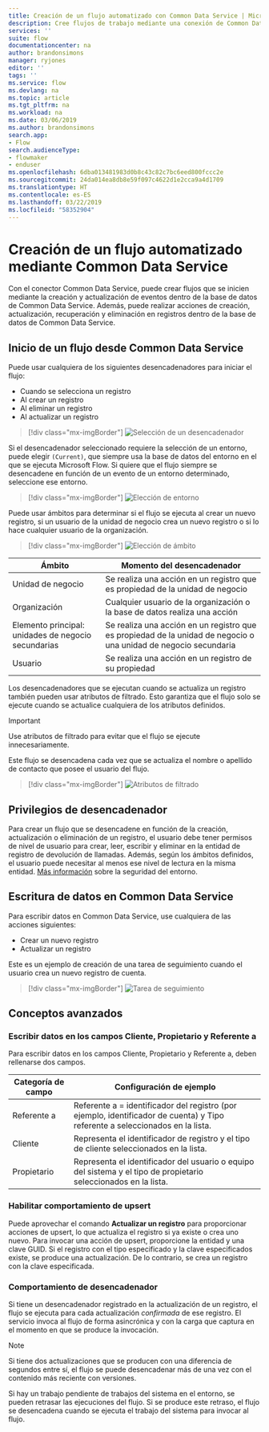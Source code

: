 ```yaml
---
title: Creación de un flujo automatizado con Common Data Service | Microsoft Docs
description: Cree flujos de trabajo mediante una conexión de Common Data Service y Microsoft Flow
services: ''
suite: flow
documentationcenter: na
author: brandonsimons
manager: ryjones
editor: ''
tags: ''
ms.service: flow
ms.devlang: na
ms.topic: article
ms.tgt_pltfrm: na
ms.workload: na
ms.date: 03/06/2019
ms.author: brandonsimons
search.app:
- Flow
search.audienceType:
- flowmaker
- enduser
ms.openlocfilehash: 6dba013481983d0b8c43c82c7bc6eed800fccc2e
ms.sourcegitcommit: 24da014ea8db8e59f097c4622d1e2cca9a4d1709
ms.translationtype: HT
ms.contentlocale: es-ES
ms.lasthandoff: 03/22/2019
ms.locfileid: "58352904"
---
```

# <a name="create-an-automated-flow-by-using-common-data-service"></a>Creación de un flujo automatizado mediante Common Data Service

Con el conector Common Data Service, puede crear flujos que se inicien mediante la creación y actualización de eventos dentro de la base de datos de Common Data Service. Además, puede realizar acciones de creación, actualización, recuperación y eliminación en registros dentro de la base de datos de Common Data Service.

## <a name="initiate-a-flow-from-common-data-service"></a>Inicio de un flujo desde Common Data Service

Puede usar cualquiera de los siguientes desencadenadores para iniciar el flujo:

- Cuando se selecciona un registro
- Al crear un registro
- Al eliminar un registro
- Al actualizar un registro


> [!div class="mx-imgBorder"]
> ![Selección de un desencadenador](./media/cds-connector/Triggers.png)

Si el desencadenador seleccionado requiere la selección de un entorno, puede elegir `(Current)`, que siempre usa la base de datos del entorno en el que se ejecuta Microsoft Flow. Si quiere que el flujo siempre se desencadene en función de un evento de un entorno determinado, seleccione ese entorno.

> [!div class="mx-imgBorder"]
> ![Elección de entorno](./media/cds-connector/Environments.png)

Puede usar ámbitos para determinar si el flujo se ejecuta al crear un nuevo registro, si un usuario de la unidad de negocio crea un nuevo registro o si lo hace cualquier usuario de la organización.

> [!div class="mx-imgBorder"]
> ![Elección de ámbito](./media/cds-connector/Scopes.png)

|Ámbito|Momento del desencadenador|
| --- | --- |
|Unidad de negocio|Se realiza una acción en un registro que es propiedad de la unidad de negocio|
|Organización|Cualquier usuario de la organización o la base de datos realiza una acción|
|Elemento principal: unidades de negocio secundarias|Se realiza una acción en un registro que es propiedad de la unidad de negocio o una unidad de negocio secundaria|
|Usuario|Se realiza una acción en un registro de su propiedad|

Los desencadenadores que se ejecutan cuando se actualiza un registro también pueden usar atributos de filtrado. Esto garantiza que el flujo solo se ejecute cuando se actualice cualquiera de los atributos definidos.

> [!IMPORTANT]
> Use atributos de filtrado para evitar que el flujo se ejecute innecesariamente.

Este flujo se desencadena cada vez que se actualiza el nombre o apellido de contacto que posee el usuario del flujo.

> [!div class="mx-imgBorder"]
> ![Atributos de filtrado](./media/cds-connector/FilterAttributes.png)

## <a name="trigger-privileges"></a>Privilegios de desencadenador

Para crear un flujo que se desencadene en función de la creación, actualización o eliminación de un registro, el usuario debe tener permisos de nivel de usuario para crear, leer, escribir y eliminar en la entidad de registro de devolución de llamadas. Además, según los ámbitos definidos, el usuario puede necesitar al menos ese nivel de lectura en la misma entidad.  [Más información](https://docs.microsoft.com/power-platform/admin/database-security) sobre la seguridad del entorno.

## <a name="write-data-into-common-data-service"></a>Escritura de datos en Common Data Service

Para escribir datos en Common Data Service, use cualquiera de las acciones siguientes:

- Crear un nuevo registro
- Actualizar un registro

Este es un ejemplo de creación de una tarea de seguimiento cuando el usuario crea un nuevo registro de cuenta.  

> [!div class="mx-imgBorder"]
> ![Tarea de seguimiento](./media/cds-connector/Regarding.png)

## <a name="advanced-concepts"></a>Conceptos avanzados

### <a name="write-data-into-customer-owner-and-regarding-fields"></a>Escribir datos en los campos Cliente, Propietario y Referente a

Para escribir datos en los campos Cliente, Propietario y Referente a, deben rellenarse dos campos.

| Categoría de campo | Configuración de ejemplo |
| --- | --- |
| Referente a | Referente a = identificador del registro (por ejemplo, identificador de cuenta) y Tipo referente a seleccionados en la lista. |
| Cliente | Representa el identificador de registro y el tipo de cliente seleccionados en la lista. |
| Propietario | Representa el identificador del usuario o equipo del sistema y el tipo de propietario seleccionados en la lista. |

### <a name="enable-upsert-behavior"></a>Habilitar comportamiento de upsert

Puede aprovechar el comando **Actualizar un registro** para proporcionar acciones de upsert, lo que actualiza el registro si ya existe o crea uno nuevo. Para invocar una acción de upsert, proporcione la entidad y una clave GUID. Si el registro con el tipo especificado y la clave especificados existe, se produce una actualización. De lo contrario, se crea un registro con la clave especificada.

### <a name="trigger-behavior"></a>Comportamiento de desencadenador

Si tiene un desencadenador registrado en la actualización de un registro, el flujo se ejecuta para cada actualización *confirmada* de ese registro. El servicio invoca al flujo de forma asincrónica y con la carga que captura en el momento en que se produce la invocación.

> [!NOTE]
> Si tiene dos actualizaciones que se producen con una diferencia de segundos entre sí, el flujo se puede desencadenar más de una vez con el contenido más reciente con versiones.

Si hay un trabajo pendiente de trabajos del sistema en el entorno, se pueden retrasar las ejecuciones del flujo.  Si se produce este retraso, el flujo se desencadena cuando se ejecuta el trabajo del sistema para invocar al flujo.
